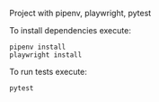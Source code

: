 Project with pipenv, playwright, pytest

To install dependencies execute:

```
pipenv install
playwright install
```

To run tests execute:

```
pytest
```

